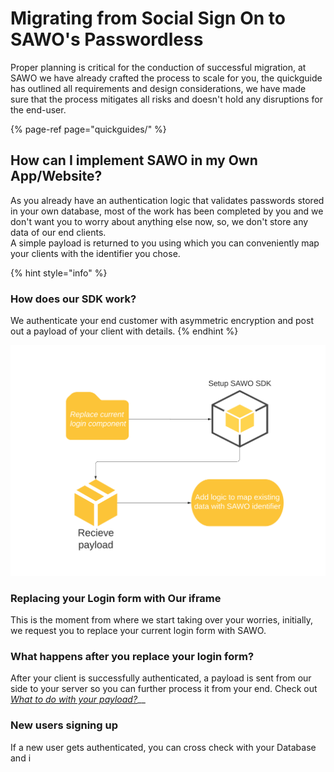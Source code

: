 # Migrating from Social Sign On to SAWO's Passwordless

Proper planning is critical for the conduction of successful migration, at  SAWO we have already crafted the process to scale for you, the quickguide has outlined all requirements and design considerations, we have made sure that the process mitigates all risks and doesn't hold any disruptions for the end-user.

{% page-ref page="quickguides/" %}

## How can I implement SAWO in my Own App/Website?

As you already have an authentication logic that validates passwords stored in your own database, most of the work has been completed by you and we don't want you to worry about anything else now, so,  we don't store any data of our end clients.   
A simple payload is returned to you using which you can conveniently map your clients with the identifier you chose.

{% hint style="info" %}
### How does our SDK work? 

We authenticate your end customer with asymmetric encryption and post out a payload of your client with details.
{% endhint %}

![](.gitbook/assets/flowchart-3-.png)

### Replacing your Login form with Our iframe

This is the moment from where we start taking over your worries, initially, we request you to replace your current login form with SAWO.

### What happens after you replace your login form?

After your client is successfully authenticated, a payload is sent from our side to your server so you can further process it from your end. Check out [_What to do with your payload?_](additonal-content/what-to-do-with-your-payload.md)\_\_

### New users signing up

If a new user gets authenticated, you can cross check with your Database and i

